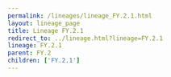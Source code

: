 ```yaml
---
permalink: /lineages/lineage_FY.2.1.html
layout: lineage_page
title: Lineage FY.2.1
redirect_to: ../lineage.html?lineage=FY.2.1
lineage: FY.2.1
parent: FY.2
children: ['FY.2.1']
---
```

